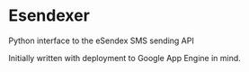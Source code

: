 Esendexer
=========

Python interface to the eSendex SMS sending API

Initially written with deployment to Google App Engine in mind.